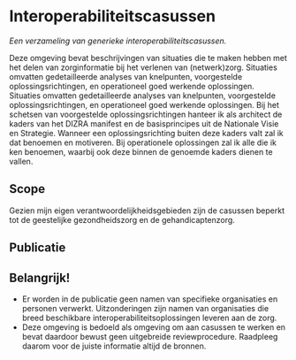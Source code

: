 # Interoperabiliteitscasussen
*Een verzameling van generieke interoperabiliteitscasussen.*

Deze omgeving bevat beschrijvingen van situaties die te maken hebben met het delen van zorginformatie bij het verlenen van (netwerk)zorg. Situaties omvatten gedetailleerde analyses van knelpunten, voorgestelde oplossingsrichtingen, en operationeel goed werkende oplossingen.
Situaties omvatten gedetailleerde analyses van knelpunten, voorgestelde oplossingsrichtingen, en operationeel goed werkende oplossingen. Bij het schetsen van voorgestelde oplossingsrichtingen hanteer ik als architect de kaders van het DIZRA manifest en de basisprincipes uit de Nationale Visie en Strategie. Wanneer een oplossingsrichting buiten deze kaders valt zal ik dat benoemen en motiveren. Bij operationele oplossingen zal ik alle die ik ken benoemen, waarbij ook deze binnen de genoemde kaders dienen te vallen.

## Scope
Gezien mijn eigen verantwoordelijkheidsgebieden zijn de casussen beperkt tot de geestelijke gezondheidszorg en de gehandicaptenzorg.

## Publicatie

## Belangrijk!
- Er worden in de publicatie geen namen van specifieke organisaties en personen verwerkt. Uitzonderingen zijn namen van organisaties die breed beschikbare interoperabiliteitsoplossingen leveren aan de zorg.
- Deze omgeving is bedoeld als omgeving om aan casussen te werken en bevat daardoor bewust geen uitgebreide reviewprocedure. Raadpleeg daarom voor de juiste informatie altijd de bronnen. 




